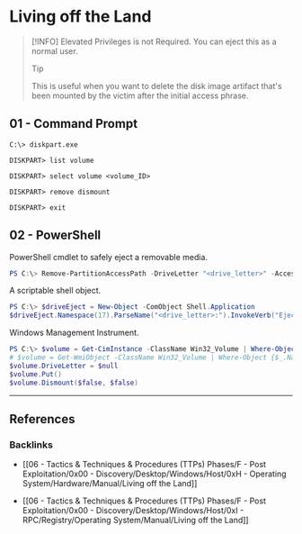 # Living off the Land

> [!INFO] Elevated Privileges is not Required.
> You can eject this as a normal user.
> > [!TIP]
> > This is useful when you want to delete the disk image artifact that's been mounted by the victim after the initial access phrase.

## 01 - Command Prompt

```
C:\> diskpart.exe

DISKPART> list volume

DISKPART> select volume <volume_ID>

DISKPART> remove dismount

DISKPART> exit
```

## 02 - PowerShell

PowerShell cmdlet to safely eject a removable media.

```powershell
PS C:\> Remove-PartitionAccessPath -DriveLetter "<drive_letter>" -AccessPath "<drive_letter>:\"
```

A scriptable shell object.

```powershell
PS C:\> $driveEject = New-Object -ComObject Shell.Application
$driveEject.Namespace(17).ParseName("<drive_letter>:").InvokeVerb("Eject")
```

Windows Management Instrument.

```powershell
PS C:\> $volume = Get-CimInstance -ClassName Win32_Volume | Where-Object {$_.Name -eq '<drive_letter>:\'}
# $volume = Get-WmiObject -ClassName Win32_Volume | Where-Object {$_.Name -eq '<drive_letter>:\'}
$volume.DriveLetter = $null
$volume.Put()
$volume.Dismount($false, $false)
```

---
## References

### Backlinks

- [[06 - Tactics & Techniques & Procedures (TTPs) Phases/F - Post Exploitation/0x00 - Discovery/Desktop/Windows/Host/0xH - Operating System/Hardware/Manual/Living off the Land]]

- [[06 - Tactics & Techniques & Procedures (TTPs) Phases/F - Post Exploitation/0x00 - Discovery/Desktop/Windows/Host/0xI - RPC/Registry/Operating System/Manual/Living off the Land]]